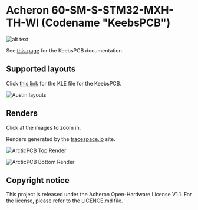 # Acheron 60-SM-S-STM32-MXH-TH-WI (Codename "KeebsPCB")

![alt text](https://raw.githubusercontent.com/Gondolindrim/acheronLibrary/master/graphics/acheronReadme.png "Acheron Logo")

See [this page](https://gondolindrim.github.io/AcheronDocs/keebs/intro.html) for the KeebsPCB documentation.

## Supported layouts

Click [this link](http://www.keyboard-layout-editor.com/#/gists/73be427d3e8086a9253feece2dae6974) for the KLE file for the KeebsPCB.

![Austin layouts](https://github.com/Gondolindrim/KeebsPCB/raw/master/graphics/KLE/keebspcbKLE.png)

## Renders

Click at the images to zoom in.

Renders generated by the [tracespace.io](https://tracespace.io/view/) site.

![ArcticPCB Top Render](https://github.com/Gondolindrim/KeebsPCB/raw/master/graphics/renders/top.png)

![ArcticPCB Bottom Render](https://github.com/Gondolindrim/KeebsPCB/raw/master/graphics/renders/bottom.png)


## Copyright notice

This project is released under the Acheron Open-Hardware License V1.1. For the license, please refer to the LICENCE.md file.
